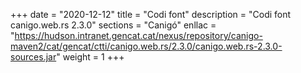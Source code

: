 +++
date        = "2020-12-12"
title       = "Codi font"
description = "Codi font canigo.web.rs 2.3.0"
sections    = "Canigó"
enllac		= "https://hudson.intranet.gencat.cat/nexus/repository/canigo-maven2/cat/gencat/ctti/canigo.web.rs/2.3.0/canigo.web.rs-2.3.0-sources.jar"
weight		= 1
+++
